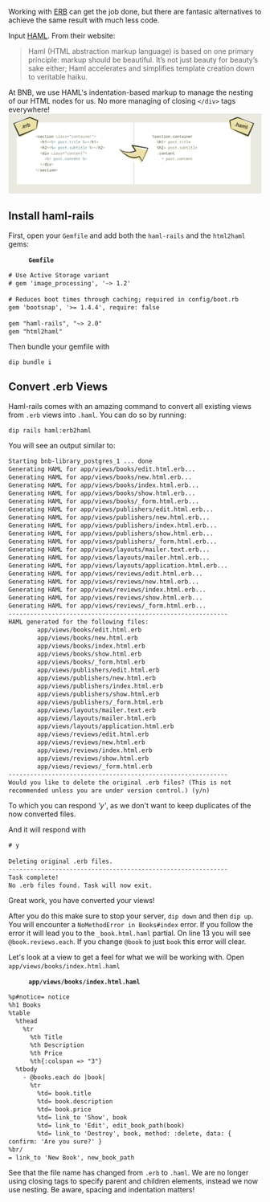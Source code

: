 Working with [ERB](https://www.tutorialspoint.com/ruby-on-rails/rails-and-html-erb.htm) can get the job done, but there are fantasic alternatives to achieve the same result with much less code.

Input [HAML](https://haml.info/). From their website:

> Haml (HTML abstraction markup language) is based on one primary principle: markup should be beautiful. It’s not just beauty for beauty’s sake either; Haml accelerates and simplifies template creation down to veritable haiku.

At BNB, we use HAML's indentation-based markup to manage the nesting of our HTML nodes for us. No more managing of closing `</div>` tags everywhere!
![haml view](images/haml.png)

## Install haml-rails
First, open your `Gemfile` and add both the `haml-rails` and the `html2haml` gems:

<figure><strong><code>Gemfile</code></strong></figure>

```
# Use Active Storage variant
# gem 'image_processing', '~> 1.2'

# Reduces boot times through caching; required in config/boot.rb
gem 'bootsnap', '>= 1.4.4', require: false

gem "haml-rails", "~> 2.0"
gem "html2haml"
```
Then bundle your gemfile with
```
dip bundle i
```
## Convert .erb Views
Haml-rails comes with an amazing command to convert all existing views from `.erb` views into `.haml`. You can do so by running:
```
dip rails haml:erb2haml
```
You will see an output similar to:
```
Starting bnb-library_postgres_1 ... done
Generating HAML for app/views/books/edit.html.erb...
Generating HAML for app/views/books/new.html.erb...
Generating HAML for app/views/books/index.html.erb...
Generating HAML for app/views/books/show.html.erb...
Generating HAML for app/views/books/_form.html.erb...
Generating HAML for app/views/publishers/edit.html.erb...
Generating HAML for app/views/publishers/new.html.erb...
Generating HAML for app/views/publishers/index.html.erb...
Generating HAML for app/views/publishers/show.html.erb...
Generating HAML for app/views/publishers/_form.html.erb...
Generating HAML for app/views/layouts/mailer.text.erb...
Generating HAML for app/views/layouts/mailer.html.erb...
Generating HAML for app/views/layouts/application.html.erb...
Generating HAML for app/views/reviews/edit.html.erb...
Generating HAML for app/views/reviews/new.html.erb...
Generating HAML for app/views/reviews/index.html.erb...
Generating HAML for app/views/reviews/show.html.erb...
Generating HAML for app/views/reviews/_form.html.erb...
-------------------------------------------------------------
HAML generated for the following files:
        app/views/books/edit.html.erb
        app/views/books/new.html.erb
        app/views/books/index.html.erb
        app/views/books/show.html.erb
        app/views/books/_form.html.erb
        app/views/publishers/edit.html.erb
        app/views/publishers/new.html.erb
        app/views/publishers/index.html.erb
        app/views/publishers/show.html.erb
        app/views/publishers/_form.html.erb
        app/views/layouts/mailer.text.erb
        app/views/layouts/mailer.html.erb
        app/views/layouts/application.html.erb
        app/views/reviews/edit.html.erb
        app/views/reviews/new.html.erb
        app/views/reviews/index.html.erb
        app/views/reviews/show.html.erb
        app/views/reviews/_form.html.erb
-------------------------------------------------------------
Would you like to delete the original .erb files? (This is not recommended unless you are under version control.) (y/n)
```
To which you can respond *'y'*, as we don't want to keep duplicates of the now converted files.

And it will respond with
```
# y

Deleting original .erb files.
-------------------------------------------------------------
Task complete!
No .erb files found. Task will now exit.
```
Great work, you have converted your views!

After you do this make sure to stop your server, `dip down` and then `dip up`. You will encounter a `NoMethodError in Books#index` error. If you follow the error it will lead you to the `_book.html.haml` partial. On line 13 you will see `@book.reviews.each`. If you change `@book` to just `book` this error will clear. 

Let's look at a view to get a feel for what we will be working with. Open `app/views/books/index.html.haml`


<figure><strong><code>app/views/books/index.html.haml</code></strong></figure>

```haml
%p#notice= notice
%h1 Books
%table
  %thead
    %tr
      %th Title
      %th Description
      %th Price
      %th{:colspan => "3"}
  %tbody
    - @books.each do |book|
      %tr
        %td= book.title
        %td= book.description
        %td= book.price
        %td= link_to 'Show', book
        %td= link_to 'Edit', edit_book_path(book)
        %td= link_to 'Destroy', book, method: :delete, data: { confirm: 'Are you sure?' }
%br/
= link_to 'New Book', new_book_path
```
See that the file name has changed from `.erb` to `.haml`. We are no longer using closing tags to specify parent and children elements, instead we now use nesting. Be aware, spacing and indentation matters!
